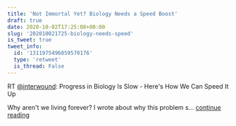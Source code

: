 ```yaml
---
title: 'Not Immortal Yet? Biology Needs a Speed Boost'
draft: true
date: 2020-10-02T17:25:08+00:00
slug: '202010021725-biology-needs-speed'
is_tweet: true
tweet_info:
  id: '1311975496859570176'
  type: 'retweet'
  is_thread: False
---
```




RT [@interwound](https://x.com/interwound): Progress in Biology Is Slow - Here's How We Can Speed It Up

Why aren't we living forever? I wrote about why this problem s… [continue reading](https://x.com/sytelus/status/1311975496859570176)

